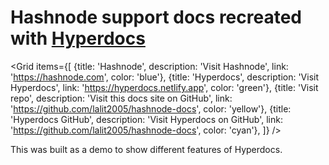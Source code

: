 # Hashnode support docs recreated with [Hyperdocs](https://hyperdocs.netlify.app/)

<Grid
  items={[
    {title: 'Hashnode', description: 'Visit Hashnode', link: 'https://hashnode.com', color: 'blue'},
    {title: 'Hyperdocs', description: 'Visit Hyperdocs', link: 'https://hyperdocs.netlify.app', color: 'green'},
    {title: 'Visit repo', description: 'Visit this docs site on GitHub', link: 'https://github.com/lalit2005/hashnode-docs', color: 'yellow'},
    {title: 'Hyperdocs GitHub', description: 'Visit Hyperdocs on GitHub', link: 'https://github.com/lalit2005/hashnode-docs', color: 'cyan'},
  ]}
/>

This was built as a demo to show different features of Hyperdocs.
